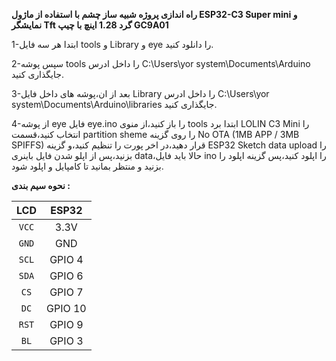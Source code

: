 **راه اندازی پروژه شبیه ساز چشم با استفاده از ماژول ESP32-C3 Super mini و نمایشگر Tft گرد 1.28 اینچ با چیپ GC9A01**

1-ابتدا هر سه فایل tools و Library و eye را دانلود کنید.

2-سپس پوشه tools را داخل ادرس C:\Users\yor system\Documents\Arduino جایگذاری کنید.

3-بعد از ان،پوشه های داخل فایل Library را داخل ادرس C:\Users\yor system\Documents\Arduino\libraries جایگذاری کنید.

4-از پوشه eye فایل eye.ino را باز کنید،از منوی tools ابتدا برد LOLIN C3 Mini را انتخاب کنید،قسمت partition sheme را روی گزینه No OTA (1MB APP / 3MB SPIFFS) قرار دهید،در اخر پورت را تنظیم کنید،و گزینه ESP32 Sketch data upload را بزنید،پس از اپلو شدن فایل باینری data،حالا باید فایل ino را اپلود کنید،پس گزینه اپلود را بزنید و منتظر بمانید تا کامپایل و اپلود شود.

**نحوه سیم بندی :**

|**LCD**|**ESP32**|
|:-----:|:-----:|
|`VCC`|3.3V|
|`GND`|GND|
|`SCL`|GPIO 4|
|`SDA`|GPIO 6|
|`CS`|GPIO 7|
|`DC`|GPIO 10|
|`RST`|GPIO 9|
|`BL`|GPIO 3|
